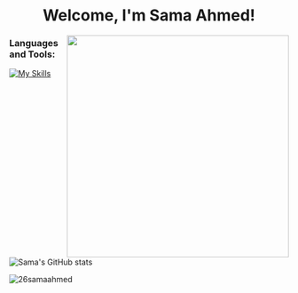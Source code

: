 <h1 align="center">Welcome, I'm Sama Ahmed! </h1>
<img align="right" width="400" src=https://images.squarespace-cdn.com/content/v1/5e9e61184a2e5f4b613d5853/1590108422294-AVIEWRKP9MKDJLYQQGXO/AI.gif?format=2500w>

<h3 align="left">Languages and Tools:</h3>
<p align="left"> <a href="https://www.w3schools.com/cpp/" target="_blank" rel="noreferrer"> <img 
                                                                                                
[![My Skills](https://skillicons.dev/icons?i=cpp,html,css)](https://skillicons.dev)

![Sama's GitHub stats](https://github-readme-stats.vercel.app/api?username=26samaahmed&theme=tokyonight&show_icons=true)

<p><img align="center" src="https://github-readme-streak-stats.herokuapp.com/?user=26samaahmed&theme=tokyonight" alt="26samaahmed" /></p>

